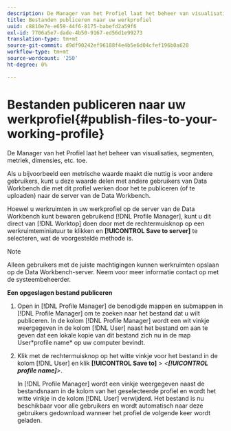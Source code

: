 ```yaml
---
description: De Manager van het Profiel laat het beheer van visualisaties, segmenten, metriek, dimensies, etc. toe.
title: Bestanden publiceren naar uw werkprofiel
uuid: c8810e7e-e659-44f6-8175-babefd2a59f6
exl-id: 7706a5e7-dade-4b50-9167-ed56d1e99273
translation-type: tm+mt
source-git-commit: d9df90242ef96188f4e4b5e6d04cfef196b0a628
workflow-type: tm+mt
source-wordcount: '250'
ht-degree: 0%

---
```


# Bestanden publiceren naar uw werkprofiel{#publish-files-to-your-working-profile}

De Manager van het Profiel laat het beheer van visualisaties, segmenten, metriek, dimensies, etc. toe.

Als u bijvoorbeeld een metrische waarde maakt die nuttig is voor andere gebruikers, kunt u deze waarde delen met andere gebruikers van Data Workbench die met dit profiel werken door het te publiceren (of te uploaden) naar de server van de Data Workbench.

Hoewel u werkruimten in uw werkprofiel op de server van de Data Workbench kunt bewaren gebruikend [!DNL Profile Manager], kunt u dit direct van [!DNL Worktop] doen door met de rechtermuisknop op een werkruimteminiatuur te klikken en **[!UICONTROL Save to server]** te selecteren, wat de voorgestelde methode is.

>[!NOTE]
>
>Alleen gebruikers met de juiste machtigingen kunnen werkruimten opslaan op de Data Workbench-server. Neem voor meer informatie contact op met de systeembeheerder.

**Een opgeslagen bestand publiceren**

1. Open in [!DNL Profile Manager] de benodigde mappen en submappen in [!DNL Profile Manager] om te zoeken naar het bestand dat u wilt publiceren. In de kolom [!DNL Profile Manager] wordt een wit vinkje weergegeven in de kolom [!DNL User] naast het bestand om aan te geven dat een lokale kopie van dit bestand zich nu in de map User\*profile name* op uw computer bevindt.
1. Klik met de rechtermuisknop op het witte vinkje voor het bestand in de kolom [!DNL User] en klik **[!UICONTROL Save to]** > *&lt;**[!UICONTROL profile name]**>*.

   In [!DNL Profile Manager] wordt een vinkje weergegeven naast de bestandsnaam in de kolom van het geselecteerde profiel en wordt het witte vinkje in de kolom [!DNL User] verwijderd. Het bestand is nu beschikbaar voor alle gebruikers en wordt automatisch naar deze gebruikers gedownload wanneer het profiel de volgende keer wordt geladen.
